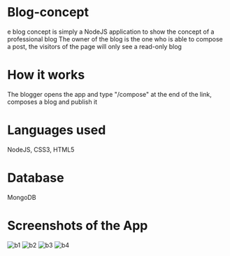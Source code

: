 # Blog-concept

e blog concept is simply a NodeJS application to show the concept of a professional blog
The owner of the blog is the one who is able to compose a post, the visitors of the
page will only see a read-only blog

# How it works
The blogger opens  the app and type "/compose" at the end of the link, 
composes a blog and publish it

# Languages used
NodeJS, CSS3, HTML5

# Database 
MongoDB

# Screenshots of the App

![b1](https://user-images.githubusercontent.com/60305441/92347459-c68acd00-f095-11ea-9c3e-d339e1c420b6.PNG)
![b2](https://user-images.githubusercontent.com/60305441/92347460-c68acd00-f095-11ea-8423-64c4c1a52af8.PNG)
![b3](https://user-images.githubusercontent.com/60305441/92347462-c68acd00-f095-11ea-94fc-f3c59db54197.PNG)
![b4](https://user-images.githubusercontent.com/60305441/92347463-c7236380-f095-11ea-8ca6-bc8d6d2b31c8.PNG)
